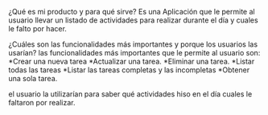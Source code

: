 ¿Qué es mi producto y para qué sirve?
Es una Aplicación que le permite al usuario llevar un listado de actividades para realizar durante
el día y cuales le falto por hacer.

¿Cuáles son las funcionalidades más importantes y porque los usuarios las usarían?
 las funcionalidades más importantes que le permite al usuario son:
*Crear una nueva tarea
*Actualizar una tarea.
*Eliminar una tarea.
*Listar todas las tareas
*Listar las tareas completas y las incompletas
*Obtener una sola tarea.

el usuario la utilizarían para saber qué actividades hiso en el día cuales le faltaron por realizar.
